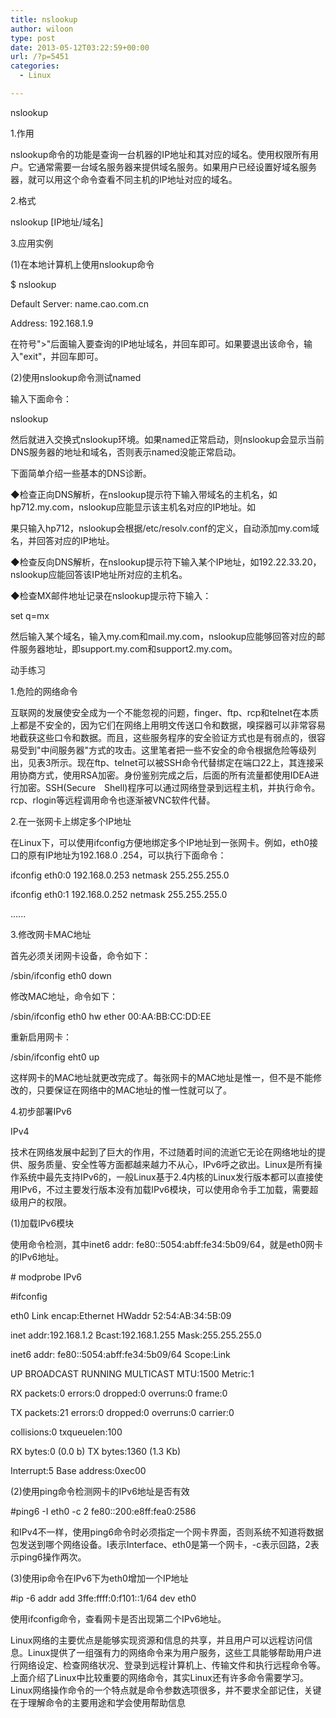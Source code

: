 ```yaml
---
title: nslookup
author: wiloon
type: post
date: 2013-05-12T03:22:59+00:00
url: /?p=5451
categories:
  - Linux

---
```

nslookup

1.作用

nslookup命令的功能是查询一台机器的IP地址和其对应的域名。使用权限所有用户。它通常需要一台域名服务器来提供域名服务。如果用户已经设置好域名服务器，就可以用这个命令查看不同主机的IP地址对应的域名。

2.格式

nslookup [IP地址/域名]

3.应用实例

(1)在本地计算机上使用nslookup命令

$ nslookup

Default Server: name.cao.com.cn

Address: 192.168.1.9

>

在符号">"后面输入要查询的IP地址域名，并回车即可。如果要退出该命令，输入"exit"，并回车即可。

(2)使用nslookup命令测试named

输入下面命令：

nslookup

然后就进入交换式nslookup环境。如果named正常启动，则nslookup会显示当前DNS服务器的地址和域名，否则表示named没能正常启动。

下面简单介绍一些基本的DNS诊断。

◆检查正向DNS解析，在nslookup提示符下输入带域名的主机名，如hp712.my.com，nslookup应能显示该主机名对应的IP地址。如

果只输入hp712，nslookup会根据/etc/resolv.conf的定义，自动添加my.com域名，并回答对应的IP地址。

◆检查反向DNS解析，在nslookup提示符下输入某个IP地址，如192.22.33.20，nslookup应能回答该IP地址所对应的主机名。

◆检查MX邮件地址记录在nslookup提示符下输入：

set q=mx

然后输入某个域名，输入my.com和mail.my.com，nslookup应能够回答对应的邮件服务器地址，即support.my.com和support2.my.com。

动手练习

1.危险的网络命令

互联网的发展使安全成为一个不能忽视的问题，finger、ftp、rcp和telnet在本质上都是不安全的，因为它们在网络上用明文传送口令和数据，嗅探器可以非常容易地截获这些口令和数据。而且，这些服务程序的安全验证方式也是有弱点的，很容易受到"中间服务器"方式的攻击。这里笔者把一些不安全的命令根据危险等级列出，见表3所示。现在ftp、telnet可以被SSH命令代替绑定在端口22上，其连接采用协商方式，使用RSA加密。身份鉴别完成之后，后面的所有流量都使用IDEA进行加密。SSH(Secure　Shell)程序可以通过网络登录到远程主机，并执行命令。rcp、rlogin等远程调用命令也逐渐被VNC软件代替。

2.在一张网卡上绑定多个IP地址

在Linux下，可以使用ifconfig方便地绑定多个IP地址到一张网卡。例如，eth0接口的原有IP地址为192.168.0 .254，可以执行下面命令：

ifconfig eth0:0 192.168.0.253 netmask 255.255.255.0

ifconfig eth0:1 192.168.0.252 netmask 255.255.255.0

......

3.修改网卡MAC地址

首先必须关闭网卡设备，命令如下：

/sbin/ifconfig eth0 down

修改MAC地址，命令如下：

/sbin/ifconfig eth0 hw ether 00:AA:BB:CC:DD:EE

重新启用网卡：

/sbin/ifconfig eht0 up

这样网卡的MAC地址就更改完成了。每张网卡的MAC地址是惟一，但不是不能修改的，只要保证在网络中的MAC地址的惟一性就可以了。

4.初步部署IPv6

IPv4

技术在网络发展中起到了巨大的作用，不过随着时间的流逝它无论在网络地址的提供、服务质量、安全性等方面都越来越力不从心，IPv6呼之欲出。Linux是所有操作系统中最先支持IPv6的，一般Linux基于2.4内核的Linux发行版本都可以直接使用IPv6，不过主要发行版本没有加载IPv6模块，可以使用命令手工加载，需要超级用户的权限。

(1)加载IPv6模块

使用命令检测，其中inet6 addr: fe80::5054:abff:fe34:5b09/64，就是eth0网卡的IPv6地址。

\# modprobe IPv6

#ifconfig

eth0 Link encap:Ethernet HWaddr 52:54:AB:34:5B:09

inet addr:192.168.1.2 Bcast:192.168.1.255 Mask:255.255.255.0

inet6 addr: fe80::5054:abff:fe34:5b09/64 Scope:Link

UP BROADCAST RUNNING MULTICAST MTU:1500 Metric:1

RX packets:0 errors:0 dropped:0 overruns:0 frame:0

TX packets:21 errors:0 dropped:0 overruns:0 carrier:0

collisions:0 txqueuelen:100

RX bytes:0 (0.0 b) TX bytes:1360 (1.3 Kb)

Interrupt:5 Base address:0xec00

(2)使用ping命令检测网卡的IPv6地址是否有效

#ping6 -I eth0 -c 2 fe80::200:e8ff:fea0:2586

和IPv4不一样，使用ping6命令时必须指定一个网卡界面，否则系统不知道将数据包发送到哪个网络设备。I表示Interface、eth0是第一个网卡，-c表示回路，2表示ping6操作两次。

(3)使用ip命令在IPv6下为eth0增加一个IP地址

#ip -6 addr add 3ffe:ffff:0:f101::1/64 dev eth0

使用ifconfig命令，查看网卡是否出现第二个IPv6地址。

Linux网络的主要优点是能够实现资源和信息的共享，并且用户可以远程访问信息。Linux提供了一组强有力的网络命令来为用户服务，这些工具能够帮助用户进行网络设定、检查网络状况、登录到远程计算机上、传输文件和执行远程命令等。上面介绍了Linux中比较重要的网络命令，其实Linux还有许多命令需要学习。Linux网络操作命令的一个特点就是命令参数选项很多，并不要求全部记住，关键在于理解命令的主要用途和学会使用帮助信息